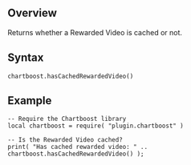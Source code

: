 ## Overview

Returns whether a Rewarded Video is cached or not.

## Syntax

```
chartboost.hasCachedRewardedVideo()
```

## Example
```
-- Require the Chartboost library
local chartboost = require( "plugin.chartboost" )

-- Is the Rewarded Video cached?
print( "Has cached rewarded video: " .. chartboost.hasCachedRewardedVideo() );
```